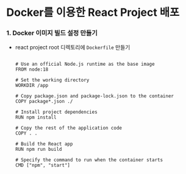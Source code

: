 # Docker를 이용한 React Project 배포

### 1. Docker 이미지 빌드 설정 만들기
- react project root 디렉토리에 `Dockerfile` 만들기
    ```

    # Use an official Node.js runtime as the base image
    FROM node:18

    # Set the working directory
    WORKDIR /app

    # Copy package.json and package-lock.json to the container
    COPY package*.json ./

    # Install project dependencies
    RUN npm install

    # Copy the rest of the application code
    COPY . .

    # Build the React app
    RUN npm run build

    # Specify the command to run when the container starts
    CMD ["npm", "start"]

    ```